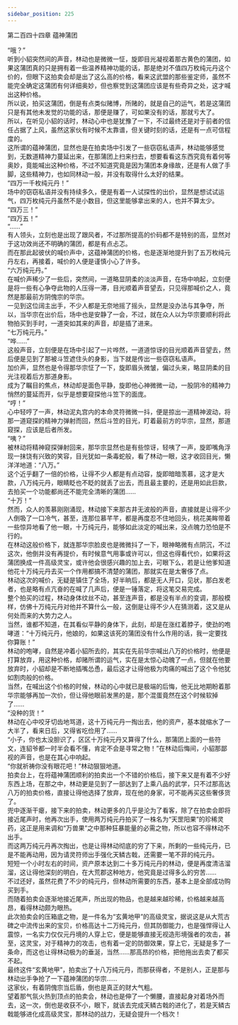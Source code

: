 ```yaml
---
sidebar_position: 225
---
```

 第二百四十四章 蕴神蒲团


“哦？”  
听到小貂突然间的声音，林动也是微微一怔，旋即目光凝视着那古黄色的蒲团，如果这蒲团真的只是拥有着一些温养精神功能的话，那是绝对不值四万枚纯元丹这个价的，但眼下这拍卖会却是出了这么高的价格，看来这武盟的那些鉴定师，虽然不能完全确定这蒲团有何详细奥妙，但也察觉到这蒲团应该是有些奇异之处，这才喊出这种价格。  
所以说，拍买这蒲团，倒是有点类似赌博，所赌的，就是自己的运气，若是这蒲团只是有其他未发觉的功能的话，那便是赚了，可如果没有的话，那就亏大了。  
所以，在听见小貂的话时，林动心中也是犹豫了一下，不过最终还是对于前者的信任占据了上风，虽然这家伙有时候不太靠谱，但关键时刻的话，还是有一点可信程度的。  
这所谓的蕴神蒲团，显然也是在拍卖场中引发了一些窃窃私语声，林动能够感觉到，无数道精神力蔓延出来，在那蒲团上扫来扫去，想要看看这东西究竟有着何等奥妙，竟能喊出这种价格，不过不知道究竟是因为蒲团本身缘故，还是有人做了手脚，这些精神力，也如同林动一般，并没有取得什么太好的结果。  
“四万一千枚纯元丹！”  
场中的窃窃私语并没有持续多久，便是有着一人试探性的出价，显然是想试试运气，四万枚纯元丹虽然不是小数目，但这里能够拿出来的人，也并不算太少。  
“四万三！”  
“四万五！”  
“……”  
有人领头，立刻也是出现了跟风者，不过那所提高的价码都不是特别的高，显然对于这功效尚还不明确的蒲团，都是有点忐忑。  
而在那此起彼伏的喊价声中，这蕴神蒲团的价格，也是逐渐地提升到了五万枚纯元丹左右，再接着，喊价的人便是谨慎小心了许多。  
“六万纯元丹。”  
在喊价声稀少了一些后，突然间，一道略显阴柔的淡淡声音，在场中响起，立刻便是将一些有心争夺此物的人压得一滞，目光顺着声音望去，只见得那喊价之人，竟然是那最前方阴傀宗的华宗。  
一见到这位阔主出手，不少人都是无奈地摇了摇头，显然是没办法与其争夺，所以，当华宗在出价后，场中也是安静了一会，不过，就在众人以为华宗要顺利将此物拍买到手时，一道突如其来的声音，却是插了进来。  
“七万纯元丹。”  
“哗……”  
这般声音，立刻便是在场中引起了一片哗然，一道道惊讶的目光顺着声音望去，然后便是见到了那被斗笠遮住头的身影，当下就是传出一些窃窃私语声。  
加价声，显然也是令得那华宗怔了一下，旋即眉头微皱，偏过头来，略显阴柔的目光注视着后方那道身影。  
成为了瞩目的焦点，林动却是面色平静，旋即他心神微微一动，一股阴冷的精神力悄然的蔓延而开，似乎是想要窥探他斗笠下的面庞。  
“哼！”  
心中轻哼了一声，林动泥丸宫内的本命灵符微微一抖，便是掠出一道精神波动，将那一道窥探的精神力弹射而回，然后斗笠的目光，盯着最前方的华宗，显然，那道窥探，应该是后者所发。  
“咦？”  
被林动将精神窥探弹射回来，那华宗显然也是有些惊讶，轻咦了一声，旋即嘴角浮现一抹饶有兴致的笑容，目光犹如一条毒蛇般，看了林动一眼，这才收回目光，懒洋洋地道：“八万。”  
这个近乎翻了一倍的价格，让得不少人都是有点动容，旋即暗暗羡慕，这才是大款，八万纯元丹，眼睛眨也不眨的就丢了出去，而且最主要的，还是用如此巨款，去拍买一个功能都尚还不能完全清晰的蒲团……  
“十万！”  
然而，众人的羡慕刚刚涌现，林动接下来那古井无波般的声音，直接就是让得不少人倒吸了一口冷气，甚至，连那位慕芊芊，都是再度忍不住地回头，桃花美眸带着一些惊异地看了他一眼，十万纯元丹，能够如此淡定的喊出来，没点魄力恐怕是不行的。  
在林动这般价格下，就连那华宗脸皮也是微微抖了一下，眼神略微有点阴沉，不过这次，他倒并没有再提价，有时候意气用事或许可以，但这也得看代价，如果将这蒲团换成一件高级灵宝，或许他会很感兴趣的加上去，可眼下么，若是让他爹知道他花十万纯元丹去买一个作用都搞不清楚的蒲团，那就实在是太奢侈了点。  
林动这次的喊价，无疑是镇住了全场，好半晌后，都是无人开口，见状，那白发老者，也是略有点亢奋的在喊了几声后，便是一锤落定，将这笔交易完成。  
整个拍买的过程，林动身体纹丝不动，甚至连声音，都是没有半点的变调，那般模样，仿佛十万纯元丹对他并不算什么一般，这倒是让得不少人在猜测着，这又是从何处而来的大势力之人。  
当然，谁都不知道，在其看似平静的身体下，此刻，却是在涨红着脖子，使劲的咆哮道：“十万纯元丹，他娘的，如果这该死的蒲团没有什么作用的话，我一定要找你算账！”  
林动的咆哮，自然是冲着小貂所去的，其实在先前华宗喊出八万的价格时，他便是打算放弃，用这种价格，却赌所谓的运气，实在是太惊心动魄了一点，但就在他要放弃时，小貂却是不断地插嘴怂恿，最后这才让得他极为肉痛的喊出了这个令他犹如割肉般的价格。  
当然，在喊出这个价格的时候，林动的心中就已是极端的后悔，他无比地期盼着那华宗能够再加一次价，但让得他眼前发黑的是，那个混蛋竟然在这个时候软掉了……  
“没种的货！”  
林动在心中咬牙切齿地骂道，这十万纯元丹一掏出去，他的资产，基本就缩水了一大半了，看来日后，又得省吃俭用了……  
“小子，你也太没胆识了，区区十万纯元丹又算得了什么，那蒲团上面的一些符文，连貂爷都一时半会看不懂，肯定不会是寻常之物！”在林动后悔间，小貂那鄙视的声音，也是在其心中响起。  
“你就祈祷你没有眼花吧！”林动狠狠地道。  
拍卖台上，在将蕴神蒲团顺利的拍卖出一个不错的价格后，接下来又是有着不少好东西上场，在那之中，林动更是见到了一部达到了上乘八品的武学，只不过那高达八万的拍卖价格，直接让得他选择了放弃，现在他的身家，可不能再买这些奢侈货了。  
兜中逐渐干瘪，接下来的拍卖，林动更多的几乎是沦为了看客，除了在拍卖会即将接近尾声时，他再次出手，使用两万纯元丹拍买了一株名为“天罡阳果”的珍稀灵药，这正是用来调和“万兽果”之中那种狂暴能量的必需之物，所以也容不得林动不出手。  
而这两万纯元丹再次掏出，也是让得林动彻底的穷了下来，所剩的一些纯元丹，已是不能再动用，因为请灵符师出手强化天鳞古戟，还需要一笔不菲的纯元丹。  
短短一个小时左右的时间，资产原本达到二十多万纯元丹的林动，便是再度清洁溜溜，这让得他深刻的明白，在大荒郡这种地方，他究竟是过得多么的穷苦……  
不过还好，虽然花费了不少的纯元丹，但林动所需要的东西，基本上是全部成功购买到手。  
而随着拍卖会逐渐地接近尾声，所出现的物品，也是越来越珍稀，价格越来越高昂，看得林动颇为眼热。  
此次拍卖会的压箱底之物，是一件名为“玄黄地甲”的高级灵宝，据说这是从大荒古碑之中流传出来的宝贝，价格高达十二万纯元丹，但其防御能力，也是强悍得让人震惊，一名实力仅仅元丹境的人穿上它，便是能够直接无视造形境强者的攻击，甚至，这灵宝，对于精神力的攻击，也有着一定的防御效果，穿上它，无疑是多了一条命，而这也让得林动极为的垂涎，当然……那高昂的价格，把他拖出去卖了都买不起。  
最终这件“玄黄地甲”，拍卖出了十八万纯元丹，而那获得者，不是别人，正是那与林动出手争抢了一下蕴神蒲团的华宗……  
这家伙，有着阴傀宗当后盾，倒也是真正的财大气粗。  
望着那气氛火热到顶点的拍卖会，林动也是伸了一个懒腰，直接起身对着场外而去，这一次，倒也是收获不小，眼下，就该去完成天鳞古戟的进化了，若是天鳞古戟能够进化成高级灵宝，那林动的战力，无疑会提升一个档次！  
  
  
